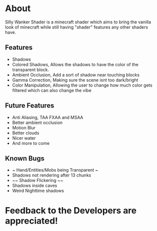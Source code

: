 # About

Silly Wanker Shader is a minecraft shader which aims to bring the vanilla look of minecraft while still having "shader" features any other shaders have.

## Features
- Shadows
- Colored Shadows, Allows the shadows to have the color of the transparent block.
- Ambient Occlusion, Add a sort of shadow near touching blocks
- Gamma Correction, Making sure the scene isnt too dark/bright
- Color Manipulation, Allowing the user to change how much color gets filtered which can also change the vibe

## Future Features
- Anti Aliasing, TAA FXAA and MSAA
- Better ambient occlusion
- Motion Blur
- Better clouds
- Nicer water
- And more to come

## Known Bugs
- ~ Hand/Entities/Mobs being Transparent ~
- Shadows not rendering after 13 chunks
- ~~ Shadow Flickering ~~
- Shadows inside caves
- Weird Nighttime shadows

# Feedback to the Developers are appreciated!
